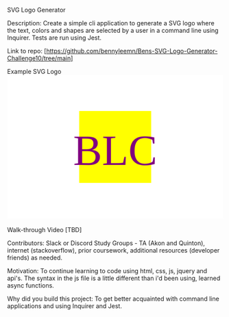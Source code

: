 SVG Logo Generator

Description: Create a simple cli application to generate a SVG logo where the text, colors and shapes are selected by a user in a command line using Inquirer.  Tests are run using Jest.


Link to repo: [https://github.com/bennyleemn/Bens-SVG-Logo-Generator-Challenge10/tree/main]

Example SVG Logo  ![LOGO EXAMPLE](./library/Square.svg)

Walk-through Video [TBD]


Contributors: Slack or Discord Study Groups - TA (Akon and Quinton), internet (stackoverflow), prior coursework, additional resources (developer friends) as needed.

Motivation: To continue learning to code using html, css, js, jquery and api's. The syntax in the js file is a little different than i'd been using, learned async functions.

Why did you build this project: To get better acquainted with command line applications and using Inquirer and Jest.